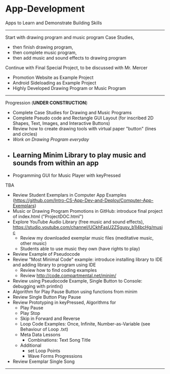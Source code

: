 # App-Development
Apps to Learn and Demonstrate Building Skills

---

Start with drawing program and music program Case Studies,
- then finish drawing program,
- then complete music program,
- then add music and sound effects to drawing program

Continue with Final Special Project, to be discussed with Mr. Mercer
- Promotion Website as Example Project
- Android Sideloading as Example Project
- Highly Developed Drawing Program or Music Program

---

Progression (**UNDER CONSTRUCTION**)
- Complete Case Studies for Drawing and Music Programs
- Complete Pseudo code and Rectangle GUI Layout (for inscribed 2D Shapes, Text, Images, and Interactive Buttons)
- Review how to create drawing tools with virtual paper "button" (lines and circles)
- *Work on Drawing Program everyday*
- Learning Minim Library to play music and sounds from within an app
  -
- Programming GUI for Music Player with keyPressed

TBA
- Review Student Exemplars in Computer App Examples (https://github.com/Intro-CS-App-Dev-and-Deploy/Computer-App-Exemplars)
- Music or Drawing Program Promotions in GitHub: introduce final project of index.html ("ProjectDOC.html")
- Explore YouTube Audio Library (free music and sound effects), https://studio.youtube.com/channel/UCkhFasU2ZSgusy_b1l4bcHg/music
  - Review my downloaded exemplar music files (meditative music, other music)
  - Students able to use music they own (have rights to play)
- Review Example of Pseudocode
- Review "Most Minimal Code" example: introduce installing library to IDE and adding library to program using IDE
  - Review how to find coding examples
  - Review http://code.compartmental.net/minim/
- Review using Pseudocode Example, Single Button to Console: debugging with println()
- Algorithm for Play Pause Button using functions from minim
- Review Single Button Play Pause
- Review Prototyping in keyPressed, Algorithms for
  - Play Pause
  - Play Stop
  - Skip in Forward and Reverse
  - Loop Code Examples: Once, Infinite, Number-as-Variable (see Behaviour of Loop .txt)
  - Meta Data Lessons
    - Combinations: Text Song Title
  - Additional
    - set Loop Points
    - Wave Forms Progressions
- Review Exemplar Single Song
---
